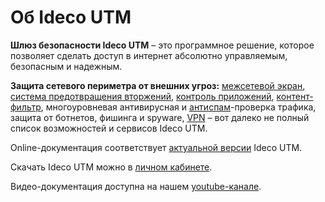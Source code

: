 # Об Ideco UTM

**Шлюз безопасности Ideco UTM** – это программное решение, которое
позволяет сделать доступ в интернет абсолютно управляемым,
безопасным и надежным.

**Защита сетевого периметра от внешних угроз:** [межсетевой
экран](Файрвол), [система предотвращения
вторжений](Предотвращение_вторжений), [контроль
приложений](Контроль_приложений),
[контент-фильтр](Контент-фильтр),
многоуровневая антивирусная и
[антиспам](Схема_фильтрации_почтового_трафика)-проверка
трафика, защита от ботнетов, фишинга и spyware,
[VPN](Туннельные_протоколы_VPN) – вот далеко не полный
список возможностей и сервисов Ideco UTM.

Online-документация соответствует [актуальной
версии](https://ideco.ru/obtain) Ideco UTM.

Скачать Ideco UTM можно в [личном кабинете](https://my.ideco.ru).

<div class="plugin_pagetree">

</div>

Видео-документация доступна на нашем
[youtube-канале](https://www.youtube.com/playlist?list=PLQJTQf4Vb3wCKEEqOZFyQxjqPdan848sq).
